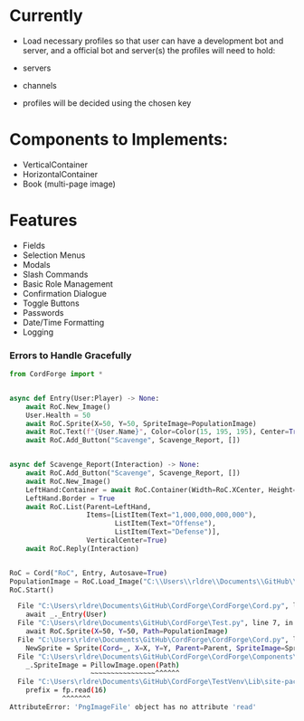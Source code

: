 # Currently
 - Load necessary profiles so that user can have a development bot and server, and a official bot and server(s)
the profiles will need to hold:
 - servers
 - channels

 - profiles will be decided using the chosen key

# Components to Implements:
 - VerticalContainer
 - HorizontalContainer
 - Book (multi-page image)

# Features
 - Fields
 - Selection Menus
 - Modals
 - Slash Commands
 - Basic Role Management
 - Confirmation Dialogue
 - Toggle Buttons
 - Passwords
 - Date/Time Formatting
 - Logging


### Errors to Handle Gracefully

```python
from CordForge import *


async def Entry(User:Player) -> None:
    await RoC.New_Image()
    User.Health = 50
    await RoC.Sprite(X=50, Y=50, SpriteImage=PopulationImage)
    await RoC.Text(f"{User.Name}", Color=Color(15, 195, 195), Center=True)
    await RoC.Add_Button("Scavenge", Scavenge_Report, [])


async def Scavenge_Report(Interaction) -> None:
    await RoC.Add_Button("Scavenge", Scavenge_Report, [])
    await RoC.New_Image()
    LeftHand:Container = await RoC.Container(Width=RoC.XCenter, Height=RoC.Height)
    LeftHand.Border = True
    await RoC.List(Parent=LeftHand,
                   Items=[ListItem(Text="1,000,000,000,000"),
                          ListItem(Text="Offense"),
                          ListItem(Text="Defense")],
                   VerticalCenter=True)
    await RoC.Reply(Interaction)


RoC = Cord("RoC", Entry, Autosave=True)
PopulationImage = RoC.Load_Image("C:\\Users\\rldre\\Documents\\GitHub\\Project-RoC\\Assets\\Icons\\Population.png")
RoC.Start()
```
```bash
  File "C:\Users\rldre\Documents\GitHub\CordForge\CordForge\Cord.py", line 246, in Send_Dashboard_Command
    await _._Entry(User)
  File "C:\Users\rldre\Documents\GitHub\CordForge\Test.py", line 7, in Entry
    await RoC.Sprite(X=50, Y=50, Path=PopulationImage)
  File "C:\Users\rldre\Documents\GitHub\CordForge\CordForge\Cord.py", line 191, in Sprite
    NewSprite = Sprite(Cord=_, X=X, Y=Y, Parent=Parent, SpriteImage=SpriteImage, Path=Path)
  File "C:\Users\rldre\Documents\GitHub\CordForge\CordForge\Components\Sprite.py", line 15, in __init__
    _.SpriteImage = PillowImage.open(Path)
                    ~~~~~~~~~~~~~~~~^^^^^^
  File "C:\Users\rldre\Documents\GitHub\CordForge\TestVenv\Lib\site-packages\PIL\Image.py", line 3524, in open
    prefix = fp.read(16)
             ^^^^^^^
AttributeError: 'PngImageFile' object has no attribute 'read'
```